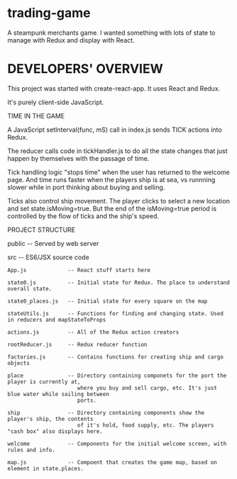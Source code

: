 # trading-game
A steampunk merchants game. I wanted something with lots of state to manage with Redux and display with React.

DEVELOPERS' OVERVIEW
====================

This project was started with create-react-app. It uses React and Redux.

It's purely client-side JavaScript. 

TIME IN THE GAME

A JavaScript setInterval(func, mS) call in index.js sends TICK actions into Redux.

The reducer calls code in tickHandler.js to do all the state changes that just happen by themselves
with the passage of time.

Tick handling logic "stops time" when the user has returned to the welcome page. 
And time runs faster when the players ship is at sea, vs runnning slower while in port
thinking about buying and selling.

Ticks also control ship movement. The player clicks to select a new location and set state.isMoving=true.
But the end of the isMoving=true period is controlled by the flow of ticks and the ship's speed.

PROJECT STRUCTURE

public -- Served by web server

src    -- ES6/JSX source code

    App.js             -- React stuff starts here

    state0.js          -- Initial state for Redux. The place to understand overall state.

    state0_places.js   -- Initial state for every square on the map

    stateUtils.js      -- Functions for finding and changing state. Used in reducers and mapStateToProps

    actions.js         -- All of the Redux action creators

    rootReducer.js     -- Redux reducer function

    factories.js       -- Contains functions for creating ship and cargo objects

    place              -- Directory containing componets for the port the player is currently at,
                          where you buy and sell cargo, etc. It's just blue water while sailing between
                          ports.

    ship               -- Directory containing components show the player's ship, the contents
                          of it's hold, food supply, etc. The players "cash box" also displays here.

    welcome            -- Components for the initial welcome screen, with rules and info.
    
    map.js             -- Compoent that creates the game map, based on element in state.places.


    